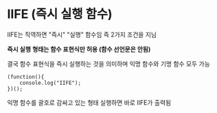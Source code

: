# IIFE (즉시 실행 함수)

IIFE는 직역하면 "즉시" "실행" 함수임
즉 2가지 조건을 지님

**즉시 실행**
**형태는 함수 표현식만 허용 (함수 선언문은 안됨)**

결국 함수 표현식을 즉시 실행하는 것을 의미하며 익명 함수와 기명 함수 모두 가능

```
(function(){
    console.log("IIFE");
})();
```

익명 함수를 괄호로 감싸고 있는 형태
실행하면 바로 IIFE가 출력됨